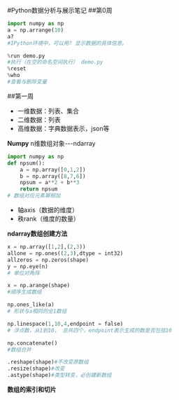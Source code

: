 #Python数据分析与展示笔记
##第0周

~~~python
import numpy as np
a = np.arrange(10)
a?
#IPython环境中，可以用? 显示数据的具体信息。
~~~

~~~python
%run demo.py
#执行（在空的命名空间执行） demo.py
%reset 
%who
#查看与删除变量
~~~
##第一周
- 一维数据：列表、集合
- 二维数据：列表
- 高维数据：字典数据表示，json等

**Numpy** n维数组对象---ndarray

~~~python
import numpy as np
def npsum():
	a = np.array([0,1,2])
	b = np.array([8,7,6])
	npsum = a**2 + b**3
	return npsum
# 数组对应元素幂相加
~~~

- 轴axis（数据的维度）
- 秩rank（维度的数量）

**ndarray数组创建方法**

~~~python
x = np.array([1,2],(2,3))
allone = np.ones((2,3),dtype = int32)
allzeros = np.zeros(shape)
y = np.eye(n)
# 单位对角阵

x = np.arange(shape)
#顺序生成数组

np.ones_like(a) 
# 形状与a相同的全1数组

np.linespace(1,10,4,endpoint = false)
# 浮点数，从1到10， 总共四个，endpoint表示生成的数是否包括10

np.concatenate() 
#数组合并

.reshape(shape)#不改变原数组
.resize(shape)#改变
.astype(shape)#类型转变，必创建新数组
~~~

**数组的索引和切片**

